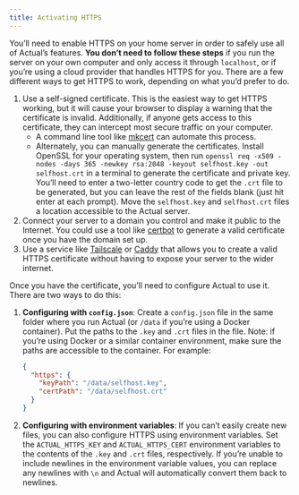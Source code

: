 ```yaml
---
title: Activating HTTPS
---
```


You’ll need to enable HTTPS on your home server in order to safely use all of Actual’s features. **You don’t need to follow these steps** if you run the server on your own computer and only access it through `localhost`, or if you’re using a cloud provider that handles HTTPS for you. There are a few different ways to get HTTPS to work, depending on what you’d prefer to do.

1. Use a self-signed certificate. This is the easiest way to get HTTPS working, but it will cause your browser to display a warning that the certificate is invalid. Additionally, if anyone gets access to this certificate, they can intercept most secure traffic on your computer.
   - A command line tool like [mkcert](https://github.com/FiloSottile/mkcert) can automate this process.
   - Alternately, you can manually generate the certificates. Install OpenSSL for your operating system, then run `openssl req -x509 -nodes -days 365 -newkey rsa:2048 -keyout selfhost.key -out selfhost.crt` in a terminal to generate the certificate and private key. You’ll need to enter a two-letter country code to get the `.crt` file to be generated, but you can leave the rest of the fields blank (just hit enter at each prompt). Move the `selfhost.key` and `selfhost.crt` files a location accessible to the Actual server.
2. Connect your server to a domain you control and make it public to the Internet. You could use a tool like [certbot](https://certbot.eff.org) to generate a valid certificate once you have the domain set up.
3. Use a service like [Tailscale](https://tailscale.com/kb/1153/enabling-https/) or [Caddy](https://caddyserver.com/docs/automatic-https#dns-challenge) that allows you to create a valid HTTPS certificate without having to expose your server to the wider internet.

Once you have the certificate, you’ll need to configure Actual to use it. There are two ways to do this:

1. **Configuring with `config.json`**: Create a `config.json` file in the same folder where you run Actual (or `/data` if you’re using a Docker container). Put the paths to the `.key` and `.crt` files in the file. Note: if you’re using Docker or a similar container environment, make sure the paths are accessible to the container. For example:
   ```json
   {
     "https": {
       "keyPath": "/data/selfhost.key",
       "certPath": "/data/selfhost.crt"
     }
   }
   ```
2. **Configuring with environment variables**: If you can’t easily create new files, you can also configure HTTPS using environment variables. Set the `ACTUAL_HTTPS_KEY` and `ACTUAL_HTTPS_CERT` environment variables to the contents of the `.key` and `.crt` files, respectively. If you’re unable to include newlines in the environment variable values, you can replace any newlines with `\n` and Actual will automatically convert them back to newlines.
